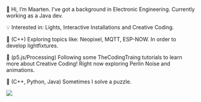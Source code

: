 👋 Hi,
  I’m Maarten. 
  I've got a background in Electronic Engineering.
  Currently working as a Java dev.

💡 Interested in:
  Lights, 
  Interactive Installations and 
  Creative Coding.

👀 (C++) 
  Exploring topics like: 
    Neopixel, 
    MQTT, 
    ESP-NOW. 
  In order to develop lightfixtures.

👀 (p5.js/Processing) 
  Following some TheCodingTraing tutorials to learn more about Creative Coding!
  Right now exploring Perlin Noise and animations.


🧩 (C++, Python, Java) 
  Sometimes I solve a puzzle.

![](https://projecteuler.net/profile/D4msk0.png)

<!---
d4msk0/d4msk0 is a ✨ special ✨ repository because its `README.md` (this file) appears on your GitHub profile.
You can click the Preview link to take a look at your changes.
--->
